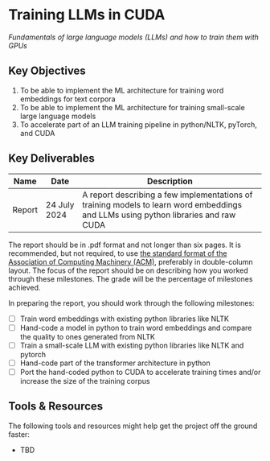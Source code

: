 # Training LLMs in CUDA

_Fundamentals of large language models (LLMs) and how to train them with GPUs_

## Key Objectives

 1. To be able to implement the ML architecture for training word embeddings for text corpora
 2. To be able to implement the ML architecture for training small-scale large language models
 3. To accelerate part of an LLM training pipeline in python/NLTK, pyTorch, and CUDA

## Key Deliverables

|Name  |Date        |Description|
|------|------------|-----------|
|Report|24 July 2024|A report describing a few implementations of training models to learn word embeddings and LLMs using python libraries and raw CUDA|

The report should be in .pdf format and not longer than six pages. It is recommended, but not required, to use [the standard format of the Association of Computing Machinery (ACM)](https://www.acm.org/publications/proceedings-template), preferably in double-column layout.
The focus of the report should be on describing how you worked through these milestones. 
The grade will be the percentage of milestones achieved.

In preparing the report, you should work through the following milestones:

 - [ ] Train word embeddings with existing python libraries like NLTK
 - [ ] Hand-code a model in python to train word embeddings and compare the quality to ones generated from NLTK
 - [ ] Train a small-scale LLM with existing python libraries like NLTK and pytorch
 - [ ] Hand-code part of the transformer architecture in python
 - [ ] Port the hand-coded python to CUDA to accelerate training times and/or increase the size of the training corpus

## Tools & Resources

The following tools and resources might help get the project off the ground faster:
  * TBD

